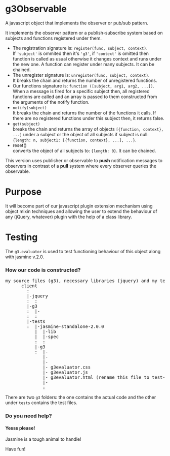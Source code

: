 g3Observable
============

A javascript object that implements the observer or pub/sub pattern.

It implements the observer pattern or a publish-subscribe system based on subjects and functions registered under them.
<ul>
<li>The registration signature is: <code>register(func, subject, context)</code>.<br />
If <code>'subject'</code> is ommited then it's <code>'g3'</code>, if <code>'context'</code> is omitted then function is called as usual otherwise it changes context and runs under the new one. A function can register under many subjects. It can be chained.</li>
<li>The unregister signature is: <code>unregister(func, subject, context)</code>.<br />
It breaks the chain and returns the number of unregistered functions.</li>
<li>Our functions signature is: <code>function ([subject, arg1, arg2, ...])</code>.<br />
When a message is fired for a specific subject then, all registered functions are called and an array is passed to them constructed from the arguments of the notify function.</li>
<li><code>notify(subject)</code><br />
It breaks the chain and returns the number of the functions it calls. If there are no registered functions under this subject then, it returns false.</li>
<li><code>get(subject)</code><br />
breaks the chain and returns the array of objects <code>[{function, context}, ...]</code> under a subject or the object of all subjects if subject is null: <code>{length: n, subject1: [{function, context}, ...], ...}</code>.</li>
<li>reset()<br />
converts the object of all subjects to: <code>{length: 0}</code>. It can be chained.</li>
</ul>

This version uses publisher or observable to <b>push</b> notification messages to observers in contrast of a <b>pull</b> system where every observer queries the observable.

Purpose
=======
It will become part of our javascript plugin extension mechanism using object mixin techniques and allowing the user to extend the behaviour of any (jQuery, whatever) plugin with the help of a class library.

Testing
=======
The <code>g3.evaluator</code> is used to test functioning behaviour of this object along with jasmine v.2.0.

<h3>How our code is constructed?</h3>
<pre>
my source files (g3), necessary libraries (jquery) and my tests folder (tests):
      client
        :
        |-jquery
        :  :
        |-g3
        :  |- <g3MyClass.js>
        :  :
        |-tests
        :  |-jasmine-standalone-2.0.0
           |  |-lib
           |  |-spec
           :  :
           |-g3
           :  |- <g3MyClass-SpecRunner.html>
              |- <g3MyClass-Spec.js>
              |- <g3MyClass-SpecHelper.js>
              |- g3evaluator.css
              |- g3evaluator.js
              |- g3evaluator.html (rename this file to test-g3MyClass.html)
              |- <test-g3MyClass.html>
              :
</pre>

There are two <code>g3</code> folders: the one contains the actual code and the other under <code>tests</code> contains the test files.

<h3>Do you need help?</h3>
<h4>Yesss please!</h4> Jasmine is a tough animal to handle!

Have fun!
